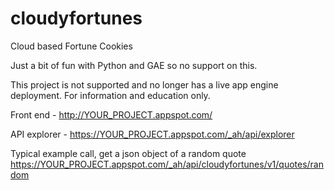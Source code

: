 cloudyfortunes
==============

Cloud based Fortune Cookies

Just a bit of fun with Python and GAE so no support on this.

This project is not supported and no longer has a live app engine deployment.
For information and education only.

Front end - http://YOUR_PROJECT.appspot.com/

API explorer - https://YOUR_PROJECT.appspot.com/_ah/api/explorer

Typical example call, get a json object of a random quote
https://YOUR_PROJECT.appspot.com/_ah/api/cloudyfortunes/v1/quotes/random

